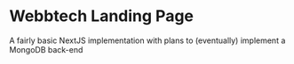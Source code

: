 # Webbtech Landing Page

A fairly basic NextJS implementation with plans to (eventually) implement a MongoDB back-end